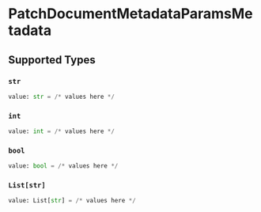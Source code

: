 # PatchDocumentMetadataParamsMetadata


## Supported Types

### `str`

```python
value: str = /* values here */
```

### `int`

```python
value: int = /* values here */
```

### `bool`

```python
value: bool = /* values here */
```

### `List[str]`

```python
value: List[str] = /* values here */
```

